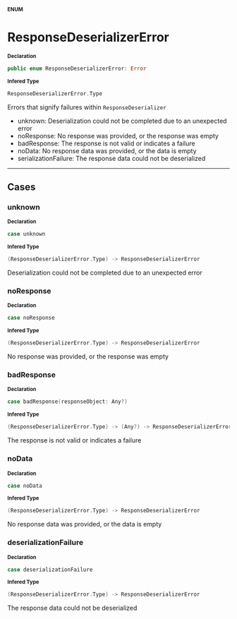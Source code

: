 <sub>**ENUM**</sub>
# ResponseDeserializerError

<sub>**Declaration**</sub>
```swift
public enum ResponseDeserializerError: Error
```

<sub>**Infered Type**</sub>
```swift
ResponseDeserializerError.Type
```

Errors that signify failures within `ResponseDeserializer`
- unknown: Deserialization could not be completed due to an unexpected error
- noResponse: No response was provided, or the response was empty
- badResponse: The response is not valid or indicates a failure
- noData: No response data was provided, or the data is empty
- serializationFailure: The response data could not be deserialized

--------------------

## Cases
### unknown

<sub>**Declaration**</sub>
```swift
case unknown
```

<sub>**Infered Type**</sub>
```swift
(ResponseDeserializerError.Type) -> ResponseDeserializerError
```

Deserialization could not be completed due to an unexpected error

### noResponse

<sub>**Declaration**</sub>
```swift
case noResponse
```

<sub>**Infered Type**</sub>
```swift
(ResponseDeserializerError.Type) -> ResponseDeserializerError
```

No response was provided, or the response was empty

### badResponse

<sub>**Declaration**</sub>
```swift
case badResponse(responseObject: Any?)
```

<sub>**Infered Type**</sub>
```swift
(ResponseDeserializerError.Type) -> (Any?) -> ResponseDeserializerError
```

The response is not valid or indicates a failure

### noData

<sub>**Declaration**</sub>
```swift
case noData
```

<sub>**Infered Type**</sub>
```swift
(ResponseDeserializerError.Type) -> ResponseDeserializerError
```

No response data was provided, or the data is empty

### deserializationFailure

<sub>**Declaration**</sub>
```swift
case deserializationFailure
```

<sub>**Infered Type**</sub>
```swift
(ResponseDeserializerError.Type) -> ResponseDeserializerError
```

The response data could not be deserialized



